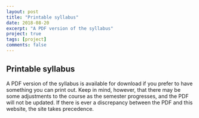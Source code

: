```yaml
---
layout: post
title: "Printable syllabus"
date: 2018-08-20
excerpt: "A PDF version of the syllabus"
project: true
tags: [project]
comments: false
---
```


## Printable syllabus

A PDF version of the syllabus is available for download if you prefer to have something you can print out. Keep in mind, however, that there may be some adjustments to the course as the semester progresses, and the PDF will not be updated. If there is ever a discrepancy between the PDF and this website, the site takes precedence.